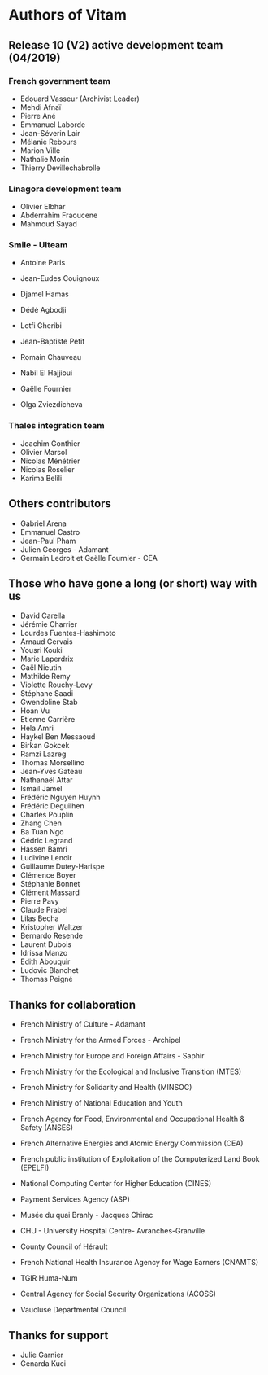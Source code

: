 # Authors of Vitam

## Release 10 (V2) active development team (04/2019)

### French government team

* Edouard Vasseur (Archivist Leader)
* Mehdi Afnaï
* Pierre Ané
* Emmanuel Laborde
* Jean-Séverin Lair
* Mélanie Rebours
* Marion Ville
* Nathalie Morin
* Thierry Devillechabrolle

### Linagora development team

* Olivier Elbhar
* Abderrahim Fraoucene
* Mahmoud Sayad

### Smile - Ulteam


* Antoine Paris

* Jean-Eudes Couignoux
* Djamel Hamas
* Dédé Agbodji
* Lotfi Gheribi
* Jean-Baptiste Petit
* Romain Chauveau
* Nabil El Hajjioui
* Gaëlle Fournier
* Olga Zviezdicheva


### Thales integration team

* Joachim Gonthier
* Olivier Marsol
* Nicolas Ménétrier
* Nicolas Roselier
* Karima Belili

## Others contributors

* Gabriel Arena
* Emmanuel Castro
* Jean-Paul Pham
* Julien Georges - Adamant
* Germain Ledroit et Gaëlle Fournier - CEA


## Those who have gone a long (or short) way with us

* David Carella
* Jérémie Charrier
* Lourdes Fuentes-Hashimoto
* Arnaud Gervais
* Yousri Kouki
* Marie Laperdrix
* Gaël Nieutin
* Mathilde Remy
* Violette Rouchy-Levy
* Stéphane Saadi
* Gwendoline Stab
* Hoan Vu
* Etienne Carrière
* Hela Amri
* Haykel Ben Messaoud
* Birkan Gokcek
* Ramzi Lazreg
* Thomas Morsellino
* Jean-Yves Gateau
* Nathanaël Attar
* Ismail Jamel
* Frédéric Nguyen Huynh
* Frédéric Deguilhen
* Charles Pouplin
* Zhang Chen
* Ba Tuan Ngo
* Cédric Legrand
* Hassen Bamri
* Ludivine Lenoir
* Guillaume Dutey-Harispe
* Clémence Boyer
* Stéphanie Bonnet
* Clément Massard
* Pierre Pavy
* Claude Prabel
* Lilas Becha
* Kristopher Waltzer
* Bernardo Resende
* Laurent Dubois
* Idrissa Manzo
* Edith Abouquir
* Ludovic Blanchet
* Thomas Peigné

## Thanks for collaboration

* French Ministry of Culture - Adamant
* French Ministry for the Armed Forces - Archipel
* French Ministry for Europe and Foreign Affairs - Saphir

* French Ministry for the Ecological and Inclusive Transition (MTES)
* French Ministry for Solidarity and Health (MINSOC)
* French Ministry of National Education and Youth 
* French Agency for Food, Environmental and Occupational Health & Safety (ANSES)
* French Alternative Energies and Atomic Energy Commission (CEA)
* French public institution of Exploitation of the Computerized Land Book (EPELFI)
* National Computing Center for Higher Education (CINES)
* Payment Services Agency (ASP)
* Musée du quai Branly - Jacques Chirac
* CHU - University Hospital Centre-  Avranches-Granville
* County Council of Hérault
* French National Health Insurance Agency for Wage Earners (CNAMTS)
* TGIR Huma-Num
* Central Agency for Social Security Organizations (ACOSS)
* Vaucluse Departmental Council

## Thanks for support

* Julie Garnier
* Genarda Kuci
